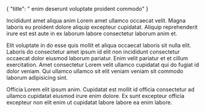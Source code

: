 {
  "title": " enim deserunt voluptate proident commodo"
}

Incididunt amet aliqua anim Lorem amet ullamco occaecat velit. Magna laboris eu proident dolore aliquip excepteur cupidatat. Aliquip reprehenderit irure est est aute in ex laborum labore consectetur laborum anim et.

Elit voluptate in do esse quis mollit et aliqua occaecat laboris sit nulla elit. Laboris do consectetur amet ipsum id elit non incididunt consectetur occaecat dolor eiusmod laborum pariatur. Enim velit pariatur et et cillum exercitation. Amet consectetur Lorem velit ullamco cupidatat qui do fugiat id dolor veniam. Qui ullamco ullamco sit elit veniam veniam sit commodo laborum adipisicing sint.

Officia Lorem elit ipsum anim. Cupidatat est mollit id officia consectetur ad ullamco cupidatat eiusmod irure enim dolore. Ex sunt excepteur officia excepteur non elit enim ut cupidatat labore labore ea enim labore.